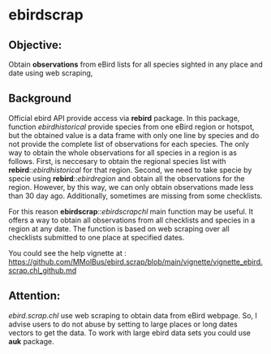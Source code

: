 # ebirdscrap

## **Objective:** 

Obtain **observations** from eBird lists for all species sighted in any place and date using web scraping, 

## **Background**
Official ebird API provide access via **rebird** package. In this package, function _ebirdhistorical_  provide species from one eBird region or hotspot, but the obtained value is a data frame with only one line by species and do not provide the complete list of observations for each species. The only way to obtain the whole observations for all species in a region is as follows. First, is neccesary to obtain the regional species list with **rebird**::_ebirdhistorical_ for that region. Second, we need to take specie by specie using **rebird**::_ebirdregion_ and obtain all the observations for the region. However, by this way, we can only obtain observations made less than 30 day ago. Additionally, sometimes are missing from some checklists.

For this reason **ebirdscrap**::_ebirdscrapchl_ main function may be useful. It offers a way to obtain all observations from all checklists and species in a region at any date. The function is based on web scraping over all checklists submitted to one place at specified dates. 

You could see the help vignette at : https://github.com/MMolBus/ebird.scrap/blob/main/vignette/vignette_ebird.scrap.chl_github.md

## Attention: 
_ebird.scrap.chl_ use web scraping to obtain data from eBird webpage. So, I advise users to do not abuse by setting to large places or long dates vectors to get the data. 
To work with large ebird data sets you could use **auk** package.


